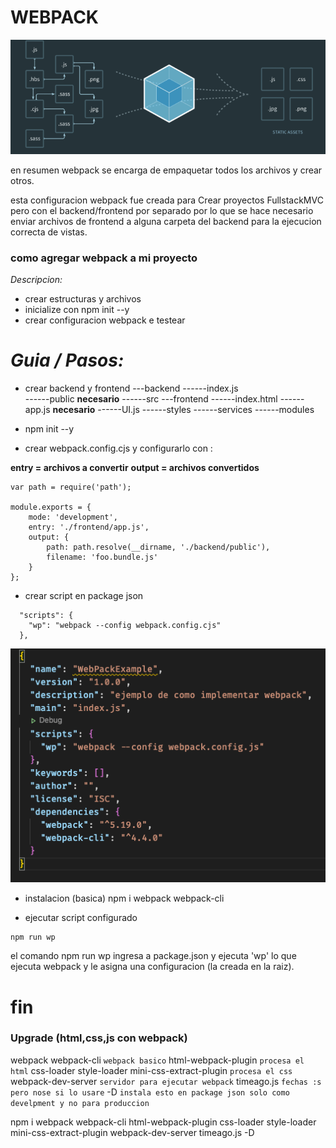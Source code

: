 # WEBPACK
![link](comofuncionawebpack.png)

en resumen webpack se encarga de empaquetar todos los archivos y crear otros.

esta configuracion webpack fue creada para Crear proyectos FullstackMVC pero con el backend/frontend por separado por lo que se hace necesario enviar archivos de frontend a alguna carpeta del backend para la ejecucion correcta de vistas.

### como agregar webpack a mi proyecto 

*Descripcion:*
- crear estructuras y archivos
- inicialize con npm init --y
- crear configuracion webpack e testear

# *Guia / Pasos:*
- crear backend y frontend
---backend
------index.js       
------public        **necesario**
------src
---frontend
------index.html
------app.js         **necesario**
------UI.js
------styles
------services
------modules
- npm init --y

- crear webpack.config.cjs y configurarlo con :

**entry   = archivos a convertir**
**output = archivos convertidos**

```
var path = require('path');

module.exports = {
    mode: 'development',
    entry: './frontend/app.js',
    output: {
        path: path.resolve(__dirname, './backend/public'),
        filename: 'foo.bundle.js'
    }
};
```

- crear script en package json

```
  "scripts": {
    "wp": "webpack --config webpack.config.cjs"
  },
```

![link](./versiones.png)

- instalacion (basica)
  npm i webpack webpack-cli

- ejecutar script configurado
  
```
npm run wp
```


el comando npm run wp ingresa a package.json y ejecuta 'wp' lo que ejecuta webpack y le asigna una configuracion (la creada en la raiz).


# fin

### Upgrade (html,css,js con webpack)
webpack webpack-cli  `webpack basico`
html-webpack-plugin   `procesa el html`
css-loader style-loader mini-css-extract-plugin `procesa el css`
webpack-dev-server  `servidor para ejecutar webpack`
timeago.js  `fechas :s  pero nose si lo usare`
-D `instala esto en package json solo como develpment y no para produccion`

npm   i  webpack webpack-cli html-webpack-plugin css-loader style-loader mini-css-extract-plugin webpack-dev-server timeago.js -D
